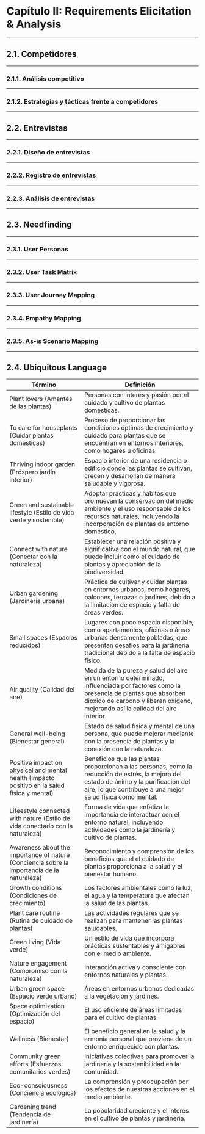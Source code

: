 # Capítulo II: Requirements Elicitation & Analysis
---
## 2.1. Competidores
---
### 2.1.1. Análisis competitivo
---
### 2.1.2. Estrategias y tácticas frente a competidores
---
## 2.2. Entrevistas
---
### 2.2.1. Diseño de entrevistas
---
### 2.2.2. Registro de entrevistas
---
### 2.2.3. Análisis de entrevistas
---
## 2.3. Needfinding
---
### 2.3.1. User Personas
---
### 2.3.2. User Task Matrix
---
### 2.3.3. User Journey Mapping
---
### 2.3.4. Empathy Mapping
---
### 2.3.5. As-is Scenario Mapping
---
## 2.4. Ubiquitous Language
|**Término**|**Definición**|
| - | - |
|Plant lovers (Amantes de las plantas)|Personas con interés y pasión por el cuidado y cultivo de plantas domésticas.|
|To care for houseplants (Cuidar plantas domésticas)|Proceso de proporcionar las condiciones óptimas de crecimiento y cuidado para plantas que se encuentran en entornos interiores, como hogares u oficinas.|
|Thriving indoor garden (Próspero jardín interior)|Espacio interior de una residencia o edificio donde las plantas se cultivan, crecen y desarrollan de manera saludable y vigorosa.|
|Green and sustainable lifestyle (Estilo de vida verde y sostenible)|Adoptar prácticas y hábitos que promuevan la conservación del medio ambiente y el uso responsable de los recursos naturales, incluyendo la incorporación de plantas de entorno doméstico,|
|Connect with nature (Conectar con la naturaleza)|Establecer una relación positiva y significativa con el mundo natural, que puede incluir como el cuidado de plantas y apreciación de la biodiversidad.|
|Urban gardening (Jardinería urbana)|Práctica de cultivar y cuidar plantas en entornos urbanos, como hogares, balcones, terrazas o jardines, debido a la limitación de espacio y falta de áreas verdes.|
|Small spaces (Espacios reducidos)|Lugares con poco espacio disponible, como apartamentos, oficinas o áreas urbanas densamente pobladas, que presentan desafíos para la jardinería tradicional debido a la falta de espacio físico.|
|Air quality (Calidad del aire)|Medida de la pureza y salud del aire en un entorno determinado, influenciada por factores como la presencia de plantas que absorben dióxido de carbono y liberan oxígeno, mejorando así la calidad del aire interior.|
|General well-being (Bienestar general)|Estado de salud física y mental de una persona, que puede mejorar mediante con la presencia de plantas y la conexión con la naturaleza.|
|Positive impact on physical and mental health (Impacto positivo en la salud física y mental)|Beneficios que las plantas proporcionan a las personas, como la reducción de estrés, la mejora del estado de ánimo y la purificación del aire, lo que contribuye a una mejor salud física como mental.|
|Lifeestyle connected with nature (Estilo de vida conectado con la naturaleza)|Forma de vida que enfatiza la importancia de interactuar con el entorno natural, incluyendo actividades como la jardinería y cultivo de plantas.|
|Awareness about the importance of nature (Conciencia sobre la importancia de la naturaleza)|Reconocimiento y comprensión de los beneficios que el el cuidado de plantas proporciona a la salud y el bienestar humano.|
|Growth conditions (Condiciones de crecimiento)|Los factores ambientales como la luz, el agua y la temperatura que afectan la salud de las plantas.|
|Plant care routine (Rutina de cuidado de plantas)|Las actividades regulares que se realizan para mantener las plantas saludables.|.
|Green living (Vida verde)|Un estilo de vida que incorpora prácticas sustentables y amigables con el medio ambiente.|
|Nature engagement (Compromiso con la naturaleza)|Interacción activa y consciente con entornos naturales y plantas.|
|Urban green space (Espacio verde urbano)|Áreas en entornos urbanos dedicadas a la vegetación y jardines.|
|Space optimization (Optimización del espacio)|El uso eficiente de áreas limitadas para el cultivo de plantas.|
|Wellness (Bienestar)|El beneficio general en la salud y la armonía personal que proviene de un entorno enriquecido con plantas.|
|Community green efforts (Esfuerzos comunitarios verdes)|Iniciativas colectivas para promover la jardinería y la sostenibilidad en la comunidad.|
|Eco-consciousness (Conciencia ecológica)|La comprensión y preocupación por los efectos de nuestras acciones en el medio ambiente.|
|Gardening trend (Tendencia de jardinería)|La popularidad creciente y el interés en el cultivo de plantas y jardinería.|